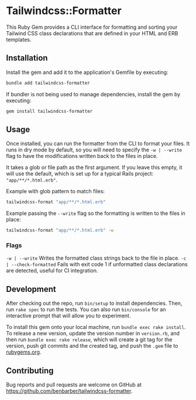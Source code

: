 # Tailwindcss::Formatter

This Ruby Gem provides a CLI interface for formatting and sorting your Tailwind CSS class
declarations that are defined in your HTML and ERB templates.

## Installation

Install the gem and add it to the application's Gemfile by executing:

```bash
bundle add tailwindcss-formatter
```

If bundler is not being used to manage dependencies, install the gem by executing:

```bash
gem install tailwindcss-formatter
```

## Usage

Once installed, you can run the formatter from the CLI to format your files. It runs
in dry mode by default, so you will need to specify the `-w | --write` flag to have the
modifications written back to the files in place.

It takes a glob or file path as the first argument. If you leave this empty, it will
use the default, which is set up for a typical Rails project: `"app/**/*.html.erb"`.

Example with glob pattern to match files:

```bash
tailwindcss-format "app/**/*.html.erb"
```

Example passing the `--write` flag so the formatting is written to the files in place:

```bash
tailwindcss-format "app/**/*.html.erb" -w
```

### Flags

`-w | --write`             Writes the formatted class strings back to the file in place.
`-c | --check-formatted`   Fails with exit code 1 if unformatted class declarations are detected, useful for CI integration.

## Development

After checking out the repo, run `bin/setup` to install dependencies. Then, run `rake spec` to run the tests. You can also run `bin/console` for an interactive prompt that will allow you to experiment.

To install this gem onto your local machine, run `bundle exec rake install`. To release a new version, update the version number in `version.rb`, and then run `bundle exec rake release`, which will create a git tag for the version, push git commits and the created tag, and push the `.gem` file to [rubygems.org](https://rubygems.org).

## Contributing

Bug reports and pull requests are welcome on GitHub at https://github.com/benbarber/tailwindcss-formatter.
